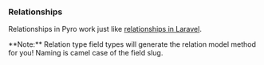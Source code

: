 ### Relationships

Relationships in Pyro work just like [relationships in Laravel](https://laravel.com/docs/5.3/eloquent-relationships).

<div class="alert alert-info">**Note:** Relation type field types will generate the relation model method for you! Naming is camel case of the field slug.</div>
